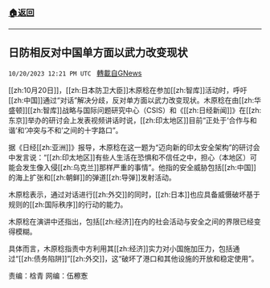 ###  [:house:返回](README.md)
---


## 日防相反对中国单方面以武力改变现状
`10/20/2023 12:21 PM UTC ` [轉載自GNews](https://gnews.org/articles/1860893)

[[zh:10月20日]]，[[zh:日本防卫大臣]]木原稔在参加[[zh:智库]]活动时，呼吁[[zh:中国]]通过“对话”解决分歧，反对单方面以武力改变现状。木原稔在由[[zh:华盛顿]][[zh:智库]]战略与国际问题研究中心（CSIS）和《[[zh:日经新闻]]》在[[zh:东京]]举办的研讨会上发表视频讲话时说，[[zh:印太地区]]目前“正处于‘合作与和谐’和‘冲突与不和’之间的十字路口”。

据《日经[[zh:亚洲]]》报导，木原稔在这一题为“迈向新的印太安全架构”的研讨会中发言说：“[[zh:印太地区]]有些人生活在恐惧和不信任之中，担心（本地区）可能会发生像入侵[[zh:乌克兰]]那样严重的事情”。他指的安全威胁包括[[zh:中国]]的海上扩张和[[zh:朝鲜]]的弹道[[zh:导弹]]发射活动。

木原稔表示，通过对话进行[[zh:外交]]的同时，[[zh:日本]]也应具备威慑破坏基于规则的[[zh:国际秩序]]的行动的能力。

木原稔在演讲中还指出，包括[[zh:经济]]在内的社会活动与安全之间的界限已经变得模糊。

具体而言，木原稔指责中方利用其[[zh:经济]]实力对小国施加压力，包括通过“[[zh:债务陷阱]]”[[zh:外交]]，这“破坏了港口和其他设施的开放和稳定使用”。

责编：梒青    网编：伍檫愙
